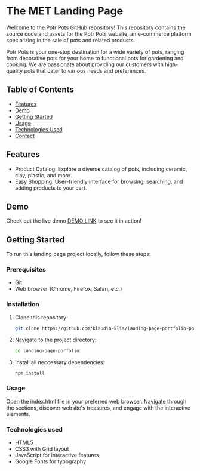 # The MET Landing Page

Welcome to the Potr Pots GitHub repository! This repository contains the source code and assets for the Potr Pots website, an e-commerce platform specializing in the sale of pots and related products.

Potr Pots is your one-stop destination for a wide variety of pots, ranging from decorative pots for your home to functional pots for gardening and cooking. We are passionate about providing our customers with high-quality pots that cater to various needs and preferences.

## Table of Contents

- [Features](#features)
- [Demo](#demo)
- [Getting Started](#getting-started)
- [Usage](#usage)
- [Technologies Used](#technologies-used)
- [Contact](#contact)

## Features

- Product Catalog: Explore a diverse catalog of pots, including ceramic, clay, plastic, and more.
- Easy Shopping: User-friendly interface for browsing, searching, and adding products to your cart.

## Demo

Check out the live demo [DEMO LINK](https://klaudia-klis.github.io/landing-page-portfolio-pots/) to see it in action!

## Getting Started

To run this landing page project locally, follow these steps:

### Prerequisites

- Git
- Web browser (Chrome, Firefox, Safari, etc.)

### Installation

1. Clone this repository:

   ```bash
   git clone https://github.com/klaudia-klis/landing-page-portfolio-pots.git

2. Navigate to the project directory:

   ```bash
   cd landing-page-porfolio

3. Install all neccessary dependencies:

   ```bash
   npm install

### Usage

Open the index.html file in your preferred web browser.
Navigate through the sections, discover website's treasures, and engage with the interactive elements.

### Technologies used

- HTML5
- CSS3 with Grid layout
- JavaScript for interactive features
- Google Fonts for typography
